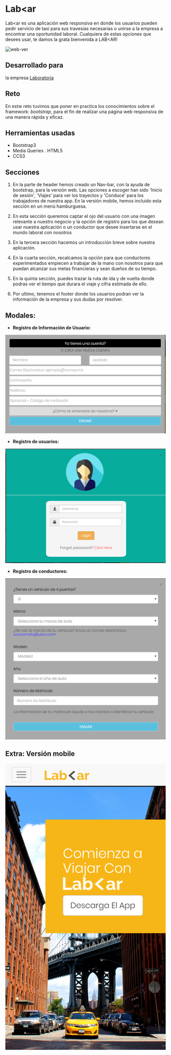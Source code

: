 # Lab<ar
  
  Lab<ar es una aplicación web responsiva en donde los usuarios pueden pedir servicio de taxi para sus travesias necesarias o unirse a la empresa a encontrar una oportunidad laboral. Cualquiera de estas opciones que desees usar, te damos la grata bienvenida a LAB<AR!
  
  ![web-ver](https://user-images.githubusercontent.com/32288447/37790836-9bf8542a-2dd5-11e8-92c7-f87cd84c5cfc.png)

## Desarrollado para

la empresa [Laboratoria](http://www.laboratoria.la/)

## Reto
  
  En estw reto tuvimos que poner en practica los conocimientos sobre el framework: _bootstrap_, para el fin de realizar una página web responsiva de una manera rápida y eficaz.

## Herramientas usadas

- Bootstrap3
- Media Queries
. HTML5
- CCS3

## Secciones

  1. En la parte de header hemos creado un Nav-bar, con la ayuda de bootstrap, para la versión web. Las opciones a escoger han sido 'Inicio de sesión', 'Viajes' para ver los trayectos y 'Conduce' para los trabajadores de nuestra app. En la versión mobile, hemos incluido esta sección en un menú hamburguesa.

  2. En esta sección queremos captar el ojo del usuario con una imagen relevante a nuestro negocio y la opción de registro para los que desean usar nuestra aplicación o un conductor que desee insertarse en el mundo laboral con nosotros

  3. En la tercera sección hacemos un introducción breve sobre nuestra aplicación.

  4. En la cuarta sección, recalcamos la opción para que conductores experimentados empiecen a trabajar de la mano con nosotros para que puedan alcanzar sus metas financieras y sean dueños de su tiempo.

  5. En la quinta sección, puedes trazar la ruta de ida y de vuelta donde podras ver el tiempo que durara el viaje y cifra estimada de ello.

  6. Por ultimo, tenemos el footer donde los usuarios podran ver la información de la empresa y sus dudas por resolver.

## Modales:  

- __Registro de Información de Usuario:__  

![registo de información](assets/readme/registro.png)

- __Registro de usuarios:__

![registo de usuario](assets/readme/inicia_sesion.png)

- __Registro de conductores:__

![registro de conductores](assets/readme/conductores.png)


## Extra: Versión mobile

![mobile-ver](assets/readme/mob-ver.png)
